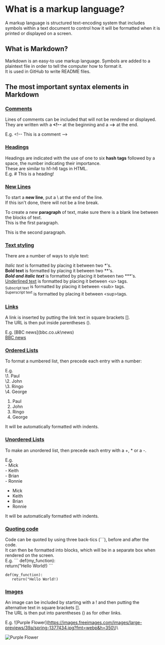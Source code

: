 # What is a markup language?
A markup language is structured text-encoding system that includes symbols within a text document to control how it will be formatted when it is printed or displayed on a screen.


## What is Markdown?
Markdown is an easy-to use markup language.  Symbols are added to a plaintext file in order to tell the computer how to format it.\
It is used in GitHub to write README files.

## The most important syntax elements in Markdown

### <u>Comments</u>
Lines of comments can be included that will not be rendered or displayed.
They are written with a **\<\!--** at the beginning and a **--\>** at the end.

E.g. \<\!-- This is a comment --\>

### <u>Headings</u>
Headings are indicated with the use of one to six **hash tags** followed by a space, the number indicating their importance.\
These are similar to h1-h6 tags in HTML.\
E.g. \# This is a heading!

### <u>New Lines</u>
To start a **new line**, put a \\ at the end of the line.\
If this isn't done, there will not be a line break.

To create a new **paragraph** of text, make sure there is a blank line between the blocks of text.\
This is the first paragraph.

This is the second paragraph.

### <u>Text styling</u>
There are a number of ways to style text:

*Italic text* is formatted by placing it between two *'s.\
**Bold text** is formatted by placing it between two **'s.\
***Bold and italic text*** is formatted by placing it between two ***'s.\
<u>Underlined text</u> is formatted by placing it between \<u\> tags.\
<sub>Subscript text</sub> is formatted by placing it between \<sub\> tags.\
<sup>Superscript text</sup> is formatted by placing it between \<sup\>tags.


### <u>Links</u>
A link is inserted by putting the link text in square brackets [].\
The URL is then put inside parentheses ().

E.g. \[BBC news\]\(bbc.co.uk\news)\
[BBC news](bbc.co.uk/)


### <u>Ordered Lists</u>
To format a numbered list, then precede each entry with a number:

E.g.\
\1. Paul\
\2. John\
\3. Ringo\
\4. George


1. Paul
2. John
3. Ringo
4. George

It will be automatically formatted with indents.

### <u>Unordered Lists</u>
To make an unordered list, then precede each entry with a +, * or a -.

E.g.\
\- Mick\
\- Keith\
\- Brian\
\- Ronnie

- Mick
- Keith
- Brian
- Ronnie

It will be automatically formatted with indents.

### <u>Quoting code</u>
Code can be quoted by using three back-tics (\```), before and after the code.\
It can then be formatted into blocks, which will be in a separate box when rendered on the screen.\
E.g.
\`\`\`
def(my_function):\
   return("Hello World!)
\`\`\`

```
def(my_function):
   return("Hello World!)
```

### <u>Images</u>
An image can be included by starting with a ! and then putting the alternative text in square brackets [].\
The URL is then put into parentheses () as for other links.

E.g. \!\[Purple Flower\]\(https://images.freeimages.com/images/large-previews/39a/spring-1377434.jpg?fmt=webp&h=350\)\


![Purple Flower](https://images.freeimages.com/images/large-previews/39a/spring-1377434.jpg?fmt=webp&h=350)